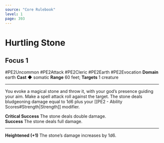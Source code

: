 ```yaml
---
source: "Core Rulebook"
level: 1
page: 393
---
```


# Hurtling Stone
## Focus 1
#PE2Uncommon #PE2Attack #PE2Cleric #PE2Earth #PE2Evocation 
**Domain** earth
**Cast** ◆ somatic
**Range** 60 feet; **Targets** 1 creature

-----
You evoke a magical stone and throw it, with your god’s presence guiding your aim. Make a spell attack roll against the target. The stone deals bludgeoning damage equal to 1d6 plus your [[PE2 - Ability Scores#Strength|Strength]] modifier.  

**Critical Success** The stone deals double damage.  
**Success** The stone deals full damage.  

---
**Heightened (+1)** The stone’s damage increases by 1d6.